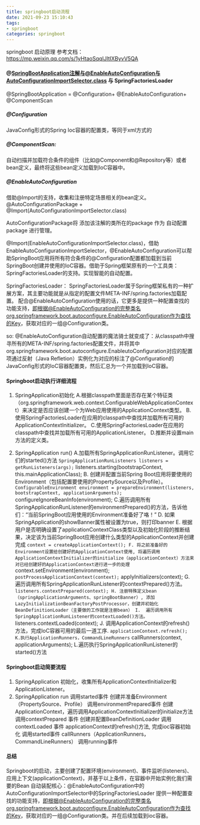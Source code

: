 ```yaml
---
title: springboot启动流程
date: 2021-09-23 15:10:43
tags: 
- springboot
categories: springboot
---
```


springboot 启动原理
参考文档：https://mp.weixin.qq.com/s/1yHtaoSqqIJItIXByvV5QA

#### @SpringBootApplication注解与@EnableAutoConfiguration与AutoConfigurationImportSelector.class 与 SpringFactoriesLoader
@SpringBootApplication = @Configuration+ @EnableAutoConfiguration+ @ComponentScan
##### @Configuration
JavaConfig形式的Spring Ioc容器的配置类，等同于xml方式的 <beans/>
##### @ComponentScan: 
自动扫描并加载符合条件的组件（比如@Component和@Repository等）或者bean定义，最终将这些bean定义加载到IoC容器中。

##### @EnableAutoConfiguration
借助@Import的支持，收集和注册特定场景相关的bean定义。
@AutoConfigurationPackage + @Import(AutoConfigurationImportSelector.class)

AutoConfigurationPackage将 添加该注解的类所在的package 作为 自动配置package 进行管理。

@Import(EnableAutoConfigurationImportSelector.class)，借助EnableAutoConfigurationImportSelector，@EnableAutoConfiguration可以帮助SpringBoot应用将所有符合条件的@Configuration配置都加载到当前SpringBoot创建并使用的IoC容器。借助于Spring框架原有的一个工具类：SpringFactoriesLoader的支持。实现智能的自动配置。

SpringFactoriesLoader：
SpringFactoriesLoader属于Spring框架私有的一种扩展方案，其主要功能就是从指定的配置文件META-INF/spring.factories加载配置。
配合@EnableAutoConfiguration使用的话，它更多是提供一种配置查找的功能支持，即根据@EnableAutoConfiguration的完整类名org.springframework.boot.autoconfigure.EnableAutoConfiguration作为查找的Key，获取对应的一组@Configuration类。

so:
@EnableAutoConfiguration自动配置的魔法骑士就变成了：从classpath中搜寻所有的META-INF/spring.factories配置文件，并将其中org.springframework.boot.autoconfigure.EnableutoConfiguration对应的配置项通过反射（Java Refletion）实例化为对应的标注了@Configuration的JavaConfig形式的IoC容器配置类，然后汇总为一个并加载到IoC容器。

#### Springboot启动执行详细流程
1. SpringApplication初始化
A.根据classpath里面是否存在某个特征类（org.springframework.web.context.ConfigurableWebApplicationContext）来决定是否应该创建一个为Web应用使用的ApplicationContext类型。
B.使用SpringFactoriesLoader在应用的classpath中查找并加载所有可用的ApplicationContextInitializer。
C.使用SpringFactoriesLoader在应用的classpath中查找并加载所有可用的ApplicationListener。
D.推断并设置main方法的定义类。

2.  SpringApplication run()
A.加载所有SpringApplicationRunListener。调用它们的started()方法
`` SpringApplicationRunListeners listeners = getRunListeners(args);
`` 		listeners.starting(bootstrapContext, this.mainApplicationClass);
B. 创建并配置当前Spring Boot应用将要使用的Environment（包括配置要使用的PropertySource以及Profile）。
`` ConfigurableEnvironment environment = prepareEnvironment(listeners, bootstrapContext, applicationArguments);
`` 			configureIgnoreBeanInfo(environment);
C.遍历调用所有SpringApplicationRunListener的environmentPrepared()的方法，告诉他们：“当前SpringBoot应用使用的Environment准备好了咯！”
D. 如果SpringApplication的showBanner属性被设置为true，则打印banner
E. 根据用户是否明确设置了applicationContextClass类型以及初始化阶段的推断结果，决定该为当前SpringBoot应用创建什么类型的ApplicationContext并创建完成
`` context = createApplicationContext();
F. 将之前准备好的Environment设置给创建好的ApplicationContext使用, 将遍历调用ApplicationContextInitializer的initialize（applicationContext）方法来对已经创建好的ApplicationContext进行进一步的处理
`` context.setEnvironment(environment);
`` 		postProcessApplicationContext(context);
`` 		applyInitializers(context);
G. 遍历调用所有SpringApplicationRunListener的contextPrepared()方法。 
`` listeners.contextPrepared(context);
H. 注册特殊定义bean（springApplicationArguments、springBootBanner）, 添加LazyInitializationBeanFactoryPostProcessor，创建并初始化BeanDefinitionLoader（主要做的工作就是注册bean）
I.  遍历调用所有SpringApplicationRunListener的contextLoaded()方法。
`` listeners.contextLoaded(context);
J. 调用ApplicationContext的refresh()方法，完成IoC容器可用的最后一道工序.
`` applicationContext.refresh();
K.执行ApplicationRunners，CommandLineRunners
`` callRunners(context, applicationArguments);
L.遍历执行SpringApplicationRunListener的started()方法


#### Springboot启动简要流程
1. SpringApplication 初始化，收集所有ApplicationContextInitializer和ApplicationListener。
2. SpringApplication run
    调用started事件
    创建并准备Environment（PropertySource、Profile）
    调用environmentPrepared事件
    创建ApplicationContext，遍历调用ApplicationContextInitializer的initialize方法
    调用contextPrepared 事件
    创建并配置BeanDefinitionLoader
    调用contextLoaded 事件
    applicationContext的refresh()方法, 完成ioc容器初始化
    调用started事件
    callRunners（ApplicationRunners，CommandLineRunners）
    调用running事件


#### 总结
Springboot的启动，主要创建了配置环境(environment)、事件监听(listeners)、应用上下文(applicationContext)，并基于以上条件，在容器中开始实例化我们需要的Bean
自动装配核心：@EnableAutoConfiguration中的AutoConfigurationImportSelector中的SpringFactoriesLoader 提供一种配置查找的功能支持，即根据@EnableAutoConfiguration的完整类名org.springframework.boot.autoconfigure.EnableAutoConfiguration作为查找的Key，获取对应的一组@Configuration类。并在后续加载到ioc容器。